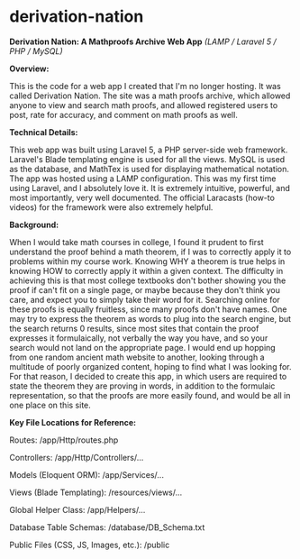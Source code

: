 # derivation-nation
**Derivation Nation: A Mathproofs Archive Web App** *(LAMP / Laravel 5 / PHP / MySQL)*


**Overview:**

This is the code for a web app I created that I'm no longer hosting. It was called Derivation Nation. The site was a math proofs archive, which allowed anyone to view and search math proofs, and allowed registered users to post, rate for accuracy, and comment on math proofs as well. 


**Technical Details:**

This web app was built using Laravel 5, a PHP server-side web framework. Laravel's Blade templating engine is used for all the views. MySQL is used as the database, and MathTex is used for displaying mathematical notation. The app was hosted using a LAMP configuration. This was my first time using Laravel, and I absolutely love it. It is extremely intuitive, powerful, and most importantly, very well documented. The official Laracasts (how-to videos) for the framework were also extremely helpful.


**Background:**

When I would take math courses in college, I found it prudent to first understand the proof behind a math theorem, if I was to correctly apply it to problems within my course work. Knowing WHY a theorem is true helps in knowing HOW to correctly apply it within a given context. The difficulty in achieving this is that most college textbooks don't bother showing you the proof if can't fit on a single page, or maybe because they don't think you care, and expect you to simply take their word for it. Searching online for these proofs is equally fruitless, since many proofs don't have names. One may try to express the theorem as words to plug into the search engine, but the search returns 0 results, since most sites that contain the proof expresses it formulaically, not verbally the way you have, and so your search would not land on the appropriate page. I would end up hopping from one random ancient math website to another, looking through a multitude of poorly organized content, hoping to find what I was looking for. For that reason, I decided to create this app, in which users are required to state the theorem they are proving in words, in addition to the formulaic representation, so that the proofs are more easily found, and would be all in one place on this site.


**Key File Locations for Reference:**

Routes:
/app/Http/routes.php

Controllers:
/app/Http/Controllers/...

Models (Eloquent ORM):
/app/Services/...

Views (Blade Templating):
/resources/views/...

Global Helper Class:
/app/Helpers/...

Database Table Schemas:
/database/DB_Schema.txt

Public Files (CSS, JS, Images, etc.):
/public

